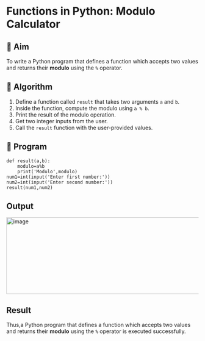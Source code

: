 # Functions in Python: Modulo Calculator

## 🎯 Aim
To write a Python program that defines a function which accepts two values and returns their **modulo** using the `%` operator.

## 🧠 Algorithm
1. Define a function called `result` that takes two arguments `a` and `b`.
2. Inside the function, compute the modulo using `a % b`.
3. Print the result of the modulo operation.
4. Get two integer inputs from the user.
5. Call the `result` function with the user-provided values.

## 🧾 Program
```
def result(a,b):
    modulo=a%b
    print('Modulo',modulo)
num1=int(input('Enter first number:'))
num2=int(input('Enter second number:'))
result(num1,num2)
```
## Output

<img width="635" height="201" alt="image" src="https://github.com/user-attachments/assets/02247dcf-40db-4964-b6ec-b9850e6b11a2" />


## Result

Thus,a Python program that defines a function which accepts two values and returns their **modulo** using the `%` operator is executed successfully.
